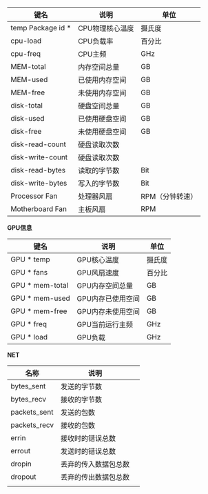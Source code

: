 | 键名              | 说明            | 单位            |
| ----------------- | --------------- | --------------- |
| temp Package id * | CPU物理核心温度 | 摄氏度          |
| cpu-load          | CPU负载率       | 百分比          |
| cpu-freq          | CPU主频         | GHz             |
| MEM-total         | 内存空间总量    | GB              |
| MEM-used          | 已使用内存空间  | GB              |
| MEM-free          | 未使用内存空间  | GB              |
| disk-total        | 硬盘空间总量    | GB              |
| disk-used         | 已使用硬盘空间  | GB              |
| disk-free         | 未使用硬盘空间  | GB              |
| disk-read-count   | 硬盘读取次数    |                 |
| disk-write-count  | 硬盘读取次数    |                 |
| disk-read-bytes   | 读取的字节数    | Bit             |
| disk-write-bytes  | 写入的字节数    | Bit             |
| Processor Fan     | 处理器风扇      | RPM（分钟转速） |
| Motherboard Fan   | 主板风扇        | RPM             |

**GPU信息**

| 键名            | 说明              | 单位   |
| --------------- | ----------------- | ------ |
| GPU * temp      | GPU核心温度       | 摄氏度 |
| GPU * fans      | GPU风扇速度       | 百分比 |
| GPU * mem-total | GPU内存空间总量   | GB     |
| GPU * mem-used  | GPU内存已使用空间 | GB     |
| GPU * mem-free  | GPU内存未使用空间 | GB     |
| GPU * freq      | GPU当前运行主频   | GHz    |
| GPU * load      | GPU负载           | GHz    |

**NET**

| 名称         | 说明                 |      |
| ------------ | -------------------- | ---- |
| bytes_sent   | 发送的字节数         |      |
| bytes_recv   | 接收的字节数         |      |
| packets_sent | 发送的包数           |      |
| packets_recv | 接收的包数           |      |
| errin        | 接收时的错误总数     |      |
| errout       | 发送时的错误总数     |      |
| dropin       | 丢弃的传入数据包总数 |      |
| dropout      | 丢弃的传出数据包总数 |      |
|              |                      |      |

